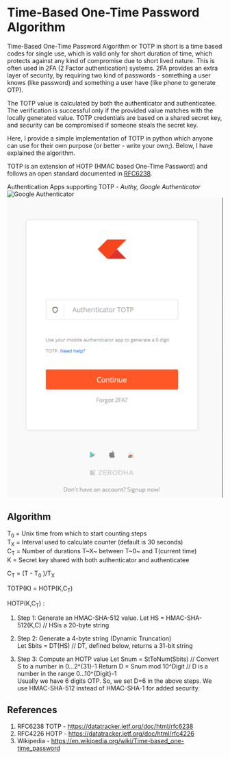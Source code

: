# Time-Based One-Time Password Algorithm
Time-Based One-Time Password Algorithm or TOTP in short is a time based codes for single use, which is valid only for short duration of time, which protects against any kind of compromise due to short lived nature. This is often used in 2FA (2 Factor authentication) systems. 2FA provides an extra layer of security, by requiring two kind of passwords - something a user knows (like password) and something a user have (like phone to generate OTP). 

The TOTP value is calculated by both the authenticator and authenticatee. The verification is successful only if the provided value matches with the locally generated value. TOTP credentials are based on a shared secret key, and security can be compromised if someone steals the secret key. 

Here, I provide a simple implementation of TOTP in python which anyone can use for their own purpose (or better - write your own;). Below, I have explained the algorithm. 

TOTP is an extension of HOTP (HMAC based One-Time Password) and follows an open standard documented in [RFC6238](https://datatracker.ietf.org/doc/html/rfc6238). 

Authentication Apps supporting TOTP - *Authy, Google Authenticator*
![Google Authenticator](/goog_auth.png)
![Zerodha 2FA](/zerodha2fa.png)
<!-- Put image of Google Authenticator here. -->
<!-- Example of TOTP  by using Zerodha -->


## Algorithm 

T<sub>0</sub> = Unix time from which to start counting steps \
T<sub>X</sub> = Interval used to calculate counter (default is 30 seconds) \
C<sub>T</sub> = Number of durations T~X~ between T~0~ and T(current time) \
K = Secret key shared with both authenticator and authenticatee

C<sub>T</sub> = (T - T<sub>0</sub> )/T<sub>X</sub>

TOTP(K) = HOTP(K,C<sub>T</sub>)

HOTP(K,C<sub>T</sub>) : 
1. Step 1: Generate an HMAC-SHA-512 value. Let HS = HMAC-SHA-512(K,C)  // HSis a 20-byte string

  2.  Step 2: Generate a 4-byte string (Dynamic Truncation) \
   Let Sbits = DT(HS)   //  DT, defined below, returns a 31-bit string

  3.  Step 3: Compute an HOTP value
   Let Snum  = StToNum(Sbits)   // Convert S to a number in 0...2^{31}-1
   Return D = Snum mod 10^Digit //  D is a number in the range 0...10^{Digit}-1 \
Usually we have 6 digits OTP. So, we set D=6 in the above steps. We use HMAC-SHA-512 instead of HMAC-SHA-1 for added security. 
 

## References 
1. RFC6238 TOTP - https://datatracker.ietf.org/doc/html/rfc6238 
2. RFC4226 HOTP - https://datatracker.ietf.org/doc/html/rfc4226
3. Wikipedia - https://en.wikipedia.org/wiki/Time-based_one-time_password
